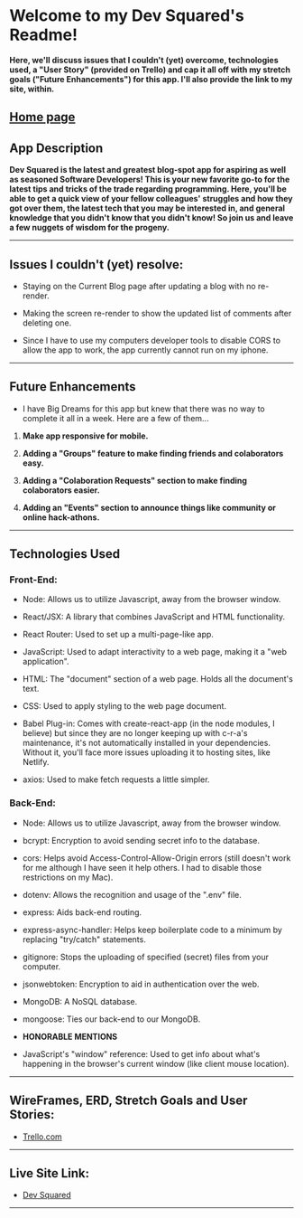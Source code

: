 # Welcome to my Dev Squared's Readme!
**Here, we'll discuss issues that I couldn't (yet) overcome, technologies used, a "User Story" (provided on Trello) and cap it all off with my stretch goals ("Future Enhancements") for this app. I'll also provide the link to my site, within.**

[Home page](./src/assets/images/dev_squared.png)
---

## App Description
**Dev Squared is the latest and greatest blog-spot app for aspiring as well as seasoned Software Developers! This is your new favorite go-to for the latest tips and tricks of the trade regarding programming. Here, you'll be able to get a quick view of your fellow colleagues' struggles and how they got over them, the latest tech that you may be interested in, and general knowledge that you didn't know that you didn't know! So join us and leave a few nuggets of wisdom for the progeny.**

---

## Issues I couldn't (yet) resolve:

- Staying on the Current Blog page after updating a blog with no re-render.

- Making the screen re-render to show the updated list of comments after deleting one.

- Since I have to use my computers developer tools to disable CORS to allow the app to work, the app currently cannot run on my iphone.

---

## Future Enhancements
- I have Big Dreams for this app but knew that there was no way to complete it all in a week. Here are a few of them...

1. **Make app responsive for mobile.**

2. **Adding a "Groups" feature to make finding friends and colaborators easy.**

3. **Adding a "Colaboration Requests" section to make finding colaborators easier.**

4. **Adding an "Events" section to announce things like community or online hack-athons.**

---

## **Technologies Used**
### Front-End:
- Node: Allows us to utilize Javascript, away from the browser window.

- React/JSX: A library that combines JavaScript and HTML functionality.

- React Router: Used to set up a multi-page-like app.

- JavaScript: Used to adapt interactivity to a web page, making it a "web application".

- HTML: The "document" section of a web page. Holds all the document's text.

- CSS: Used to apply styling to the web page document.

- Babel Plug-in: Comes with create-react-app (in the node modules, I believe) but since they are no longer keeping up with c-r-a's maintenance, it's  not automatically installed in your dependencies. Without it, you'll face more issues uploading it to hosting sites, like Netlify.

- axios: Used to make fetch requests a little simpler.

### Back-End:
- Node: Allows us to utilize Javascript, away from the browser window.

- bcrypt: Encryption to avoid sending secret info to the database.

- cors: Helps avoid Access-Control-Allow-Origin errors (still doesn't work for me although I have seen it help others. I had to disable those restrictions on my Mac).

- dotenv: Allows the recognition and usage of the ".env" file.

- express: Aids back-end routing.

- express-async-handler: Helps keep boilerplate code to a minimum by replacing "try/catch" statements.

- gitignore: Stops the uploading of specified (secret) files from your computer.

- jsonwebtoken: Encryption to aid in authentication over the web.

- MongoDB: A NoSQL database.

- mongoose: Ties our back-end to our MongoDB.

- **HONORABLE MENTIONS**
- JavaScript's "window" reference: Used to get info about what's happening in the browser's current window (like client mouse location).

---

## WireFrames, ERD, Stretch Goals and User Stories:
- [Trello.com](https://trello.com/b/HxWEnQnm/blogging-app-project-board)


---

## Live Site Link:

- [Dev Squared](https://devsquared.onrender.com)

---
